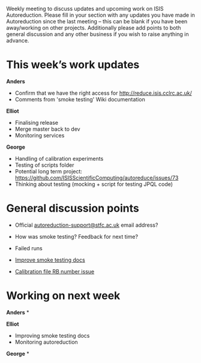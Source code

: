 Weekly meeting to discuss updates and upcoming work on ISIS Autoreduction.
Please fill in your section with any updates you have made in Autoreduction since the last meeting – this can be blank if you have been away/working on other projects. Additionally please add points to both general discussion and any other business if you wish to raise anything in advance.

This week’s work updates
========================

**Anders**
* Confirm that we have the right access for http://reduce.isis.cclrc.ac.uk/
* Comments from 'smoke testing' Wiki documentation

**Elliot**
* Finalising release
* Merge master back to dev
* Monitoring services

**George**
* Handling of calibration experiments
* Testing of scripts folder
* Potential long term project: https://github.com/ISISScientificComputing/autoreduce/issues/73
* Thinking about testing (mocking + script for testing JPQL code)

General discussion points
=========================

* Official autoreduction-support@stfc.ac.uk email address?
* How was smoke testing? Feedback for next time?
* Failed runs
* [Improve smoke testing docs](https://github.com/ISISScientificComputing/autoreduce/issues/183)

* [Calibration file RB number issue](https://github.com/ISISScientificComputing/autoreduce/issues/180)


Working on next week
====================

**Anders**
* 

**Elliot**
* Improving smoke testing docs 
* Monitoring autoreduction

**George**
* 

